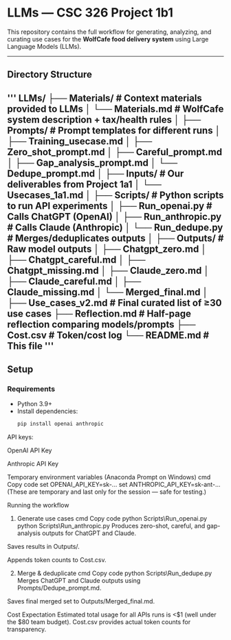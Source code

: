 # LLMs — CSC 326 Project 1b1

This repository contains the full workflow for generating, analyzing, and curating use cases for the **WolfCafe food delivery system** using Large Language Models (LLMs).

---

## Directory Structure
'''
LLMs/
├── Materials/ # Context materials provided to LLMs
│ └── Materials.md # WolfCafe system description + tax/health rules
│
├── Prompts/ # Prompt templates for different runs
│ ├── Training_usecase.md
│ ├── Zero_shot_prompt.md
│ ├── Careful_prompt.md
│ ├── Gap_analysis_prompt.md
│ └── Dedupe_prompt.md
│
├── Inputs/ # Our deliverables from Project 1a1
│ └── Usecases_1a1.md
│
├── Scripts/ # Python scripts to run API experiments
│ ├── Run_openai.py # Calls ChatGPT (OpenAI)
│ ├── Run_anthropic.py # Calls Claude (Anthropic)
│ └── Run_dedupe.py # Merges/deduplicates outputs
│
├── Outputs/ # Raw model outputs
│ ├── Chatgpt_zero.md
│ ├── Chatgpt_careful.md
│ ├── Chatgpt_missing.md
│ ├── Claude_zero.md
│ ├── Claude_careful.md
│ ├── Claude_missing.md
│ └── Merged_final.md
│
├── Use_cases_v2.md # Final curated list of ≥30 use cases
├── Reflection.md # Half-page reflection comparing models/prompts
├── Cost.csv # Token/cost log
└── README.md # This file
'''
---

## Setup

### Requirements
- Python 3.9+
- Install dependencies:
  ```bash
  pip install openai anthropic
API keys:

OpenAI API Key

Anthropic API Key

Temporary environment variables (Anaconda Prompt on Windows)
cmd
Copy code
set OPENAI_API_KEY=sk-...
set ANTHROPIC_API_KEY=sk-ant-...
(These are temporary and last only for the session — safe for testing.)

Running the workflow
1. Generate use cases
cmd
Copy code
python Scripts\Run_openai.py
python Scripts\Run_anthropic.py
Produces zero-shot, careful, and gap-analysis outputs for ChatGPT and Claude.

Saves results in Outputs/.

Appends token counts to Cost.csv.

2. Merge & deduplicate
cmd
Copy code
python Scripts\Run_dedupe.py
Merges ChatGPT and Claude outputs using Prompts/Dedupe_prompt.md.

Saves final merged set to Outputs/Merged_final.md.


Cost Expectation
Estimated total usage for all APIs runs is <$1 (well under the $80 team budget).
Cost.csv provides actual token counts for transparency.
